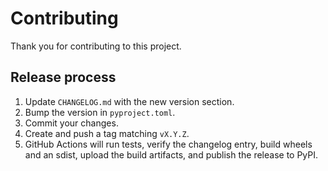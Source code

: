 # Contributing

Thank you for contributing to this project.

## Release process
1. Update `CHANGELOG.md` with the new version section.
2. Bump the version in `pyproject.toml`.
3. Commit your changes.
4. Create and push a tag matching `vX.Y.Z`.
5. GitHub Actions will run tests, verify the changelog entry, build wheels and an sdist, upload the build artifacts, and publish the release to PyPI.
